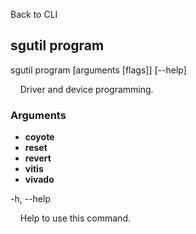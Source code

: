 Back to CLI


## sgutil program

sgutil program [arguments [flags]] [--help]

  &nbsp; &nbsp; Driver and device programming.


### Arguments

* **coyote**
* **reset**
* **revert**
* **vitis**
* **vivado**

-h, --help

  &nbsp; &nbsp; Help to use this command.
